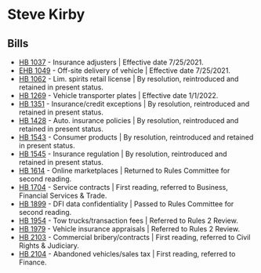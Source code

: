 # Steve Kirby
## Bills
* [HB 1037](/bill/2021-22/hb/1037/) - Insurance adjusters | Effective date 7/25/2021.
* [EHB 1049](/bill/2021-22/ehb/1049/) - Off-site delivery of vehicle | Effective date 7/25/2021.
* [HB 1062](/bill/2021-22/hb/1062/) - Lim. spirits retail license | By resolution, reintroduced and retained in present status.
* [HB 1269](/bill/2021-22/hb/1269/) - Vehicle transporter plates | Effective date 1/1/2022.
* [HB 1351](/bill/2021-22/hb/1351/) - Insurance/credit exceptions | By resolution, reintroduced and retained in present status.
* [HB 1428](/bill/2021-22/hb/1428/) - Auto. insurance policies | By resolution, reintroduced and retained in present status.
* [HB 1543](/bill/2021-22/hb/1543/) - Consumer products | By resolution, reintroduced and retained in present status.
* [HB 1545](/bill/2021-22/hb/1545/) - Insurance regulation | By resolution, reintroduced and retained in present status.
* [HB 1614](/bill/2021-22/hb/1614/) - Online marketplaces | Returned to Rules Committee for second reading.
* [HB 1704](/bill/2021-22/hb/1704/) - Service contracts | First reading, referred to Business, Financial Services & Trade.
* [HB 1899](/bill/2021-22/hb/1899/) - DFI data confidentiality | Passed to Rules Committee for second reading.
* [HB 1954](/bill/2021-22/hb/1954/) - Tow trucks/transaction fees | Referred to Rules 2 Review.
* [HB 1979](/bill/2021-22/hb/1979/) - Vehicle insurance appraisals | Referred to Rules 2 Review.
* [HB 2103](/bill/2021-22/hb/2103/) - Commercial bribery/contracts | First reading, referred to Civil Rights & Judiciary.
* [HB 2104](/bill/2021-22/hb/2104/) - Abandoned vehicles/sales tax | First reading, referred to Finance.

